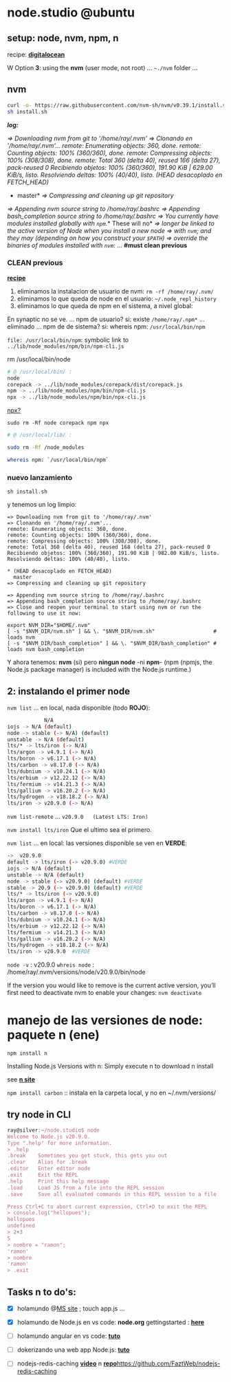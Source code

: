 # node.studio @ubuntu

## setup: node, nvm, npm, n

recipe: [**digitalocean**](https://www.digitalocean.com/community/tutorials/how-to-install-node-js-on-ubuntu-22-04)

W Option **3**: using the **nvm** (user mode, not root) ... `~./nvm` folder ...

## nvm

```bash
curl -o- https://raw.githubusercontent.com/nvm-sh/nvm/v0.39.1/install.sh > install.sh
sh install.sh
```

***log:***

*=> Downloading nvm from git to '/home/ray/.nvm'*
*=> Clonando en '/home/ray/.nvm'...*
*remote: Enumerating objects: 360, done.*
*remote: Counting objects: 100% (360/360), done.*
*remote: Compressing objects: 100% (308/308), done.*
*remote: Total 360 (delta 40), reused 166 (delta 27), pack-reused 0*
*Recibiendo objetos: 100% (360/360), 191.90 KiB | 629.00 KiB/s, listo.*
*Resolviendo deltas: 100% (40/40), listo.*
*(HEAD desacoplado en FETCH_HEAD)*
*  master*
*=> Compressing and cleaning up git repository*

*=> Appending nvm source string to /home/ray/.bashrc*
*=> Appending bash_completion source string to /home/ray/.bashrc*
*=> You currently have modules installed globally with `npm`.** These will no*
*=> longer be linked to the active version of Node when you install a new node*
*=> with `nvm`; and they may (depending on how you construct your `$PATH`)*
*=> override the binaries of modules installed with `nvm`:*
...
**#must clean previous**

### CLEAN previous

[**recipe**](https://stackoverflow.com/questions/32426601/how-can-i-completely-uninstall-nodejs-npm-and-node-in-ubuntu)

1. eliminamos la instalacion de usuario de nvm: `rm -rf /home/ray/.nvm/`
2. eliminamos lo que queda de node en el usuario: `~/.node_repl_history`
3. eliminamos lo que queda de npm en el sistema, a nivel global:

En synaptic no se ve.
... npm de usuario? si: existe `/home/ray/.npm*` ... eliminado
... npm de de sistema? si: whereis npm: `/usr/local/bin/npm`

`file: /usr/local/bin/npm`: symbolic link to `../lib/node_modules/npm/bin/npm-cli.js`

rm /usr/local/bin/node

```bash
# @ /usr/local/bin/ :
node
corepack -> ../lib/node_modules/corepack/dist/corepack.js
npm -> ../lib/node_modules/npm/bin/npm-cli.js
npx -> ../lib/node_modules/npm/bin/npx-cli.js
```
[npx?](https://tincode.es/blog/diferencia-entre-los-comandos-npm-y-npx)

`sudo rm -Rf node corepack npm npx`

```bash
# @ /usr/local/lib/ :

sudo rm -Rf /node_modules

whereis npm: `/usr/local/bin/npm`
```

### nuevo lanzamiento

`sh install.sh`

y tenemos un log limpio:

```
=> Downloading nvm from git to '/home/ray/.nvm'
=> Clonando en '/home/ray/.nvm'...
remote: Enumerating objects: 360, done.
remote: Counting objects: 100% (360/360), done.
remote: Compressing objects: 100% (308/308), done.
remote: Total 360 (delta 40), reused 168 (delta 27), pack-reused 0
Recibiendo objetos: 100% (360/360), 191.90 KiB | 982.00 KiB/s, listo.
Resolviendo deltas: 100% (40/40), listo.

* (HEAD desacoplado en FETCH_HEAD)
  master
=> Compressing and cleaning up git repository

=> Appending nvm source string to /home/ray/.bashrc
=> Appending bash_completion source string to /home/ray/.bashrc
=> Close and reopen your terminal to start using nvm or run the following to use it now:

export NVM_DIR="$HOME/.nvm"
[ -s "$NVM_DIR/nvm.sh" ] && \. "$NVM_DIR/nvm.sh"                   # loads nvm
[ -s "$NVM_DIR/bash_completion" ] && \. "$NVM_DIR/bash_completion" # loads nvm bash_completion
```

Y ahora tenemos: **nvm** (si) pero **ningun node** -ni **npm**- 
(npm (npmjs, the Node.js package manager) is included with the Node.js runtime.)

## 2: instalando el primer node

`nvm list` ... en local, nada disponible (todo **ROJO**):

```bash
            N/A
iojs -> N/A (default)
node -> stable (-> N/A) (default)
unstable -> N/A (default)
lts/* -> lts/iron (-> N/A)
lts/argon -> v4.9.1 (-> N/A)
lts/boron -> v6.17.1 (-> N/A)
lts/carbon -> v8.17.0 (-> N/A)
lts/dubnium -> v10.24.1 (-> N/A)
lts/erbium -> v12.22.12 (-> N/A)
lts/fermium -> v14.21.3 (-> N/A)
lts/gallium -> v16.20.2 (-> N/A)
lts/hydrogen -> v18.18.2 (-> N/A)
lts/iron -> v20.9.0 (-> N/A)
```

`nvm list-remote` ... `v20.9.0   (Latest LTS: Iron)`

`nvm install lts/iron` Que el ultimo sea el primero.

`nvm list` ... en local: las versiones disponible se ven en **VERDE**:

```bash
->  v20.9.0
default -> lts/iron (-> v20.9.0) #VERDE
iojs -> N/A (default)
unstable -> N/A (default)
node -> stable (-> v20.9.0) (default) #VERDE
stable -> 20.9 (-> v20.9.0) (default) #VERDE
lts/* -> lts/iron (-> v20.9.0)
lts/argon -> v4.9.1 (-> N/A)
lts/boron -> v6.17.1 (-> N/A)
lts/carbon -> v8.17.0 (-> N/A)
lts/dubnium -> v10.24.1 (-> N/A)
lts/erbium -> v12.22.12 (-> N/A)
lts/fermium -> v14.21.3 (-> N/A)
lts/gallium -> v16.20.2 (-> N/A)
lts/hydrogen -> v18.18.2 (-> N/A)
lts/iron -> v20.9.0  #VERDE
```

`node -v` : v20.9.0
`whreis node` : /home/ray/.nvm/versions/node/v20.9.0/bin/node

If the version you would like to remove is the current active version,
you’ll first need to deactivate nvm to enable your changes: `nvm deactivate`

# manejo de las versiones de node: paquete n (ene)

`npm install n`

Installing Node.js Versions with n:
Simply execute n <version> to download n install

see [**n site**](https://www.npmjs.com/package/n)

`npm install carbon` :: instala en la carpeta local, y no en ~/.nvm/versions/

## try node in CLI

```js
ray@silver:~/node.studio$ node
Welcome to Node.js v20.9.0.
Type ".help" for more information.
> .help
.break    Sometimes you get stuck, this gets you out
.clear    Alias for .break
.editor   Enter editor mode
.exit     Exit the REPL
.help     Print this help message
.load     Load JS from a file into the REPL session
.save     Save all evaluated commands in this REPL session to a file

Press Ctrl+C to abort current expression, Ctrl+D to exit the REPL
> console.log("hellopues");
hellopues
undefined
> 2+3
5
> nombre = "ramon";
'ramon'
> nombre
'ramon'
> .exit
```

## Tasks n to do's:

- [x] holamundo @[MS site](https://code.visualstudio.com/docs/nodejs/nodejs-tutorial) ; touch app.js ...

- [x] holamundo de Node.js en vs code: **node.org** gettingstarted : [**here**](https://nodejs.org/en/docs/guides/getting-started-guide)

- [ ] holamundo angular en vs code: [**tuto**](https://code.visualstudio.com/docs/nodejs/angular-tutorial)

- [ ] dokerizando una web app Node.js: [**tuto**](https://nodejs.org/en/docs/guides/nodejs-docker-webapp)

- [ ] nodejs-redis-caching [**video**](https://www.youtube.com/watch?v=QUmM8jdviLg) n [**repo**](https://github.com/FaztWeb/nodejs-redis-caching)https://github.com/FaztWeb/nodejs-redis-caching

